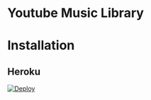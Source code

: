 # Youtube Music Library
# Installation
## Heroku
[![Deploy](https://www.herokucdn.com/deploy/button.svg)](https://heroku.com/deploy)
